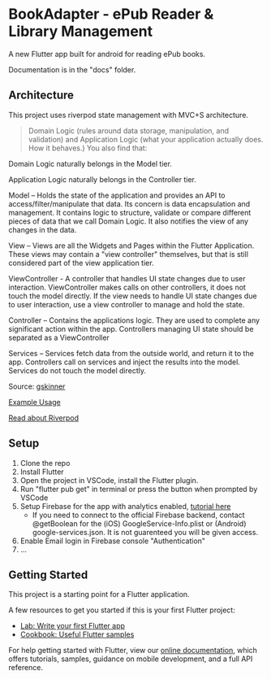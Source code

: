 # BookAdapter - ePub Reader & Library Management

A new Flutter app built for android for reading ePub books.

Documentation is in the "docs" folder.

## Architecture
This project uses riverpod state management with MVC+S architecture.


> Domain Logic (rules around data storage, manipulation, and validation) and Application Logic (what your application actually does. How it behaves.) You also find that:

Domain Logic naturally belongs in the Model tier.

Application Logic naturally belongs in the Controller tier.

Model – Holds the state of the application and provides an API to access/filter/manipulate that data. Its concern is data encapsulation and management. It contains logic to structure, validate or compare different pieces of data that we call Domain Logic. It also notifies the view of any changes in the data.

View – Views are all the Widgets and Pages within the Flutter Application. These views may contain a "view controller" themselves, but that is still considered part of the view application tier.

ViewController - A controller that handles UI state changes due to user interaction. ViewController makes calls on other controllers, it does not touch the model directly. If the view needs to handle UI state changes due to user interaction, use a view controller to manage and hold the state.

Controller – Contains the applications logic. They are used to complete any significant action within the app. Controllers managing UI state should be separated as a ViewController

Services – Services fetch data from the outside world, and return it to the app. Controllers call on services and inject the results into the model. Services do not touch the model directly.

Source: [gskinner](https://blog.gskinner.com/archives/2020/09/flutter-state-management-with-mvcs.html)

[Example Usage](https://github.com/jpoh281/riverpod_mvcs_counter)

[Read about Riverpod](https://codewithandrea.com/videos/flutter-state-management-riverpod/)

## Setup

1. Clone the repo
2. Install Flutter
3. Open the project in VSCode, install the Flutter plugin.
4. Run "flutter pub get" in terminal or press the button when prompted by VSCode
5. Setup Firebase for the app with analytics enabled, [tutorial here](https://firebase.google.com/docs/flutter/setup?platform=android)
   - If you need to connect to the official Firebase backend, contact @getBoolean for the (iOS) GoogleService-Info.plist or (Android) google-services.json. It is not guarenteed you will be given access.
6. Enable Email login in Firebase console "Authentication"
7. ...

## Getting Started

This project is a starting point for a Flutter application.

A few resources to get you started if this is your first Flutter project:

- [Lab: Write your first Flutter app](https://flutter.dev/docs/get-started/codelab)
- [Cookbook: Useful Flutter samples](https://flutter.dev/docs/cookbook)

For help getting started with Flutter, view our
[online documentation](https://flutter.dev/docs), which offers tutorials,
samples, guidance on mobile development, and a full API reference.
